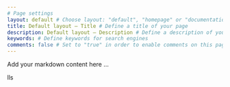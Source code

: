 ```yaml
---
# Page settings
layout: default # Choose layout: "default", "homepage" or "documentation-archive"
title: Default layout — Title # Define a title of your page
description: Default layout — Description # Define a description of your page
keywords: # Define keywords for search engines
comments: false # Set to "true" in order to enable comments on this page. Make sure you properly setup "disqus_forum_shortname" variable in "_config.yml"
---
```


Add your markdown content here ...

lls